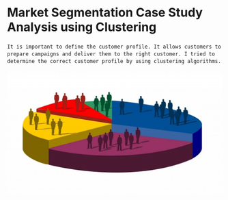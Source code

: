 # Market Segmentation Case Study Analysis using Clustering

`It is important to define the customer profile. It allows customers to prepare campaigns and deliver them to the right customer. I tried to determine the correct customer profile by using clustering algorithms. `

<img src='assets/1.jpg' alt='image'/>
